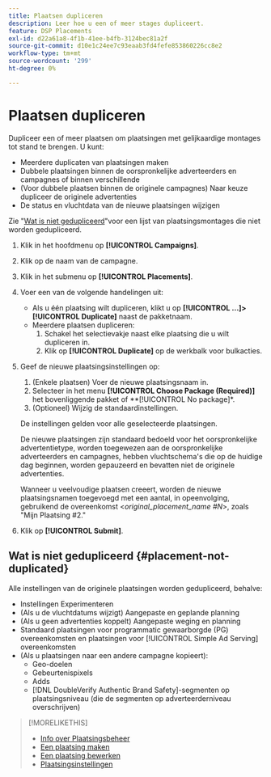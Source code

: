 ```yaml
---
title: Plaatsen dupliceren
description: Leer hoe u een of meer stages dupliceert.
feature: DSP Placements
exl-id: d22a61a8-4f1b-41ee-b4fb-3124bec81a2f
source-git-commit: d10e1c24ee7c93eaab3fd4fefe853860226cc8e2
workflow-type: tm+mt
source-wordcount: '299'
ht-degree: 0%

---
```


# Plaatsen dupliceren

<!-- Some placements don't have this option. Clarify which placement types aren't eligible -- is it PG placements, or all placements using private inventory? And anything else? -->

Dupliceer een of meer plaatsen om plaatsingen met gelijkaardige montages tot stand te brengen. U kunt:

* Meerdere duplicaten van plaatsingen maken
* Dubbele plaatsingen binnen de oorspronkelijke adverteerders en campagnes of binnen verschillende
* (Voor dubbele plaatsen binnen de originele campagnes) Naar keuze dupliceer de originele advertenties
* De status en vluchtdata van de nieuwe plaatsingen wijzigen

Zie &quot;[Wat is niet gedupliceerd](#placement-not-duplicated)&quot;voor een lijst van plaatsingsmontages die niet worden gedupliceerd.

1. Klik in het hoofdmenu op **[!UICONTROL Campaigns]**.
1. Klik op de naam van de campagne.
1. Klik in het submenu op **[!UICONTROL Placements]**.
1. Voer een van de volgende handelingen uit:
   * Als u één plaatsing wilt dupliceren, klikt u op **[!UICONTROL ...]>[!UICONTROL Duplicate]** naast de pakketnaam.
   * Meerdere plaatsen dupliceren:
      1. Schakel het selectievakje naast elke plaatsing die u wilt dupliceren in.
      1. Klik op **[!UICONTROL Duplicate]** op de werkbalk voor bulkacties.
1. Geef de nieuwe plaatsingsinstellingen op:
   1. (Enkele plaatsen) Voer de nieuwe plaatsingsnaam in.
   1. Selecteer in het menu **[!UICONTROL Choose Package (Required)]** het bovenliggende pakket of **[!UICONTROL No package]*.
   1. (Optioneel) Wijzig de standaardinstellingen.

   De instellingen gelden voor alle geselecteerde plaatsingen.

   De nieuwe plaatsingen zijn standaard bedoeld voor het oorspronkelijke advertentietype, worden toegewezen aan de oorspronkelijke adverteerders en campagnes, hebben vluchtschema&#39;s die op de huidige dag beginnen, worden gepauzeerd en bevatten niet de originele advertenties.

   Wanneer u veelvoudige plaatsen creeert, worden de nieuwe plaatsingsnamen toegevoegd met een aantal, in opeenvolging, gebruikend de overeenkomst &lt;*original_placement_name #N*>, zoals &quot;Mijn Plaatsing #2.&quot;

1. Klik op **[!UICONTROL Submit]**.

## Wat is niet gedupliceerd {#placement-not-duplicated}

Alle instellingen van de originele plaatsingen worden gedupliceerd, behalve:

* Instellingen Experimenteren
* (Als u de vluchtdatums wijzigt) Aangepaste en geplande planning
* (Als u geen advertenties koppelt) Aangepaste weging en planning
* Standaard plaatsingen voor programmatic gewaarborgde (PG) overeenkomsten en plaatsingen voor [!UICONTROL Simple Ad Serving] overeenkomsten
* (Als u plaatsingen naar een andere campagne kopieert):
   * Geo-doelen
   * Gebeurtenispixels
   * Adds
   * [!DNL DoubleVerify Authentic Brand Safety]-segmenten op plaatsingsniveau (die de segmenten op adverteerderniveau overschrijven)

>[!MORELIKETHIS]
>
>* [Info over Plaatsingsbeheer](placement-about.md)
>* [Een plaatsing maken](placement-create.md)
>* [Een plaatsing bewerken](placement-edit.md)
>* [Plaatsingsinstellingen](placement-settings.md)

